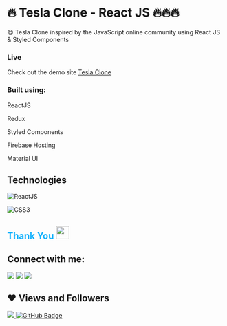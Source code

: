 

<h1> 🔥 Tesla Clone - React JS 🔥🔥🔥 </h1>

😋 Tesla Clone inspired by the JavaScript online community using React JS & Styled Components


### Live
Check out the demo site [Tesla Clone](https://tesla-clone-b95a8.web.app)


### Built using:

ReactJS

Redux

Styled Components

Firebase Hosting

Material UI

## Technologies

![ReactJS](https://img.shields.io/badge/React-20232A?style=for-the-badge&logo=react&logoColor=61DAFB)

![CSS3](https://img.shields.io/badge/css3-%231572B6.svg?style=for-the-badge&logo=css3&logoColor=white)


<h2 style="color:#16b3fd">Thank You <img src="https://raw.githubusercontent.com/MartinHeinz/MartinHeinz/master/wave.gif" width="30px"></h1>

## Connect with me:

<p align="left">

<a href = "https://www.linkedin.com/in/fabii-kelvans-41343386/"><img src="https://img.icons8.com/fluent/48/000000/linkedin.png"/></a>
<a href = "https://twitter.com/Fabii_Kelvans"><img src="https://img.icons8.com/fluent/48/000000/twitter.png"/></a>
<a href = "https://www.instagram.com/fabii_kelvans/"><img src="https://img.icons8.com/fluent/48/000000/instagram-new.png"/></a>

</p>

## ❤ Views and Followers

<a href="https://github.com/Meghna-DAS/github-profile-views-counter">
    <img src="https://komarev.com/ghpvc/?username=fabiikelvans">
</a>
<a href="https://github.com/fabiikelvans?tab=followers"><img src="https://img.shields.io/github/followers/fabiikelvans?label=Followers&style=social" alt="GitHub Badge"></a>
